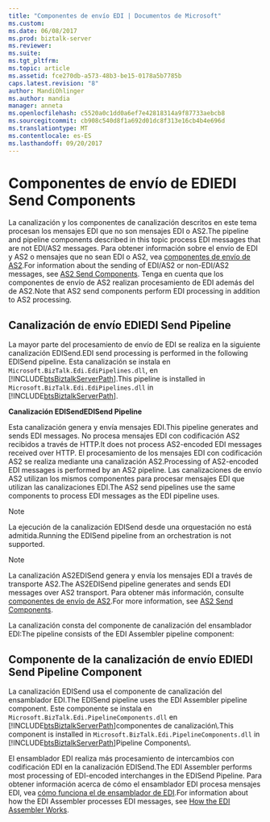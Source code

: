 ```yaml
---
title: "Componentes de envío EDI | Documentos de Microsoft"
ms.custom: 
ms.date: 06/08/2017
ms.prod: biztalk-server
ms.reviewer: 
ms.suite: 
ms.tgt_pltfrm: 
ms.topic: article
ms.assetid: fce270db-a573-48b3-be15-0178a5b7785b
caps.latest.revision: "8"
author: MandiOhlinger
ms.author: mandia
manager: anneta
ms.openlocfilehash: c5520a0c1dd0a6ef7e42818314a9f87733aebcb8
ms.sourcegitcommit: cb908c540d8f1a692d01dc8f313e16cb4b4e696d
ms.translationtype: MT
ms.contentlocale: es-ES
ms.lasthandoff: 09/20/2017
---
```

# <a name="edi-send-components"></a><span data-ttu-id="4ace2-102">Componentes de envío de EDI</span><span class="sxs-lookup"><span data-stu-id="4ace2-102">EDI Send Components</span></span>
<span data-ttu-id="4ace2-103">La canalización y los componentes de canalización descritos en este tema procesan los mensajes EDI que no son mensajes EDI o AS2.</span><span class="sxs-lookup"><span data-stu-id="4ace2-103">The pipeline and pipeline components described in this topic process EDI messages that are not EDI/AS2 messages.</span></span> <span data-ttu-id="4ace2-104">Para obtener información sobre el envío de EDI y AS2 o mensajes que no sean EDI o AS2, vea [componentes de envío de AS2](../core/as2-send-components.md).</span><span class="sxs-lookup"><span data-stu-id="4ace2-104">For information about the sending of EDI/AS2 or non-EDI/AS2 messages, see [AS2 Send Components](../core/as2-send-components.md).</span></span> <span data-ttu-id="4ace2-105">Tenga en cuenta que los componentes de envío de AS2 realizan procesamiento de EDI además del de AS2.</span><span class="sxs-lookup"><span data-stu-id="4ace2-105">Note that AS2 send components perform EDI processing in addition to AS2 processing.</span></span>  
  
## <a name="edi-send-pipeline"></a><span data-ttu-id="4ace2-106">Canalización de envío EDI</span><span class="sxs-lookup"><span data-stu-id="4ace2-106">EDI Send Pipeline</span></span>  
 <span data-ttu-id="4ace2-107">La mayor parte del procesamiento de envío de EDI se realiza en la siguiente canalización EDISend.</span><span class="sxs-lookup"><span data-stu-id="4ace2-107">EDI send processing is performed in the following EDISend pipeline.</span></span> <span data-ttu-id="4ace2-108">Esta canalización se instala en `Microsoft.BizTalk.Edi.EdiPipelines.dll`, en [!INCLUDE[btsBiztalkServerPath](../includes/btsbiztalkserverpath-md.md)].</span><span class="sxs-lookup"><span data-stu-id="4ace2-108">This pipeline is installed in `Microsoft.BizTalk.Edi.EdiPipelines.dll` in [!INCLUDE[btsBiztalkServerPath](../includes/btsbiztalkserverpath-md.md)].</span></span>  
  
 <span data-ttu-id="4ace2-109">**Canalización EDISend**</span><span class="sxs-lookup"><span data-stu-id="4ace2-109">**EDISend Pipeline**</span></span>  
  
 <span data-ttu-id="4ace2-110">Esta canalización genera y envía mensajes EDI.</span><span class="sxs-lookup"><span data-stu-id="4ace2-110">This pipeline generates and sends EDI messages.</span></span> <span data-ttu-id="4ace2-111">No procesa mensajes EDI con codificación AS2 recibidos a través de HTTP.</span><span class="sxs-lookup"><span data-stu-id="4ace2-111">It does not process AS2-encoded EDI messages received over HTTP.</span></span> <span data-ttu-id="4ace2-112">El procesamiento de los mensajes EDI con codificación AS2 se realiza mediante una canalización AS2.</span><span class="sxs-lookup"><span data-stu-id="4ace2-112">Processing of AS2-encoded EDI messages is performed by an AS2 pipeline.</span></span> <span data-ttu-id="4ace2-113">Las canalizaciones de envío AS2 utilizan los mismos componentes para procesar mensajes EDI que utilizan las canalizaciones EDI.</span><span class="sxs-lookup"><span data-stu-id="4ace2-113">The AS2 send pipelines use the same components to process EDI messages as the EDI pipeline uses.</span></span>  
  
> [!NOTE]
>  <span data-ttu-id="4ace2-114">La ejecución de la canalización EDISend desde una orquestación no está admitida.</span><span class="sxs-lookup"><span data-stu-id="4ace2-114">Running the EDISend pipeline from an orchestration is not supported.</span></span>  
  
> [!NOTE]
>  <span data-ttu-id="4ace2-115">La canalización AS2EDISend genera y envía los mensajes EDI a través de transporte AS2.</span><span class="sxs-lookup"><span data-stu-id="4ace2-115">The AS2EDISend pipeline generates and sends EDI messages over AS2 transport.</span></span> <span data-ttu-id="4ace2-116">Para obtener más información, consulte [componentes de envío de AS2](../core/as2-send-components.md).</span><span class="sxs-lookup"><span data-stu-id="4ace2-116">For more information, see [AS2 Send Components](../core/as2-send-components.md).</span></span>  
  
 <span data-ttu-id="4ace2-117">La canalización consta del componente de canalización del ensamblador EDI:</span><span class="sxs-lookup"><span data-stu-id="4ace2-117">The pipeline consists of the EDI Assembler pipeline component:</span></span>  
  
## <a name="edi-send-pipeline-component"></a><span data-ttu-id="4ace2-118">Componente de la canalización de envío EDI</span><span class="sxs-lookup"><span data-stu-id="4ace2-118">EDI Send Pipeline Component</span></span>  
 <span data-ttu-id="4ace2-119">La canalización EDISend usa el componente de canalización del ensamblador EDI.</span><span class="sxs-lookup"><span data-stu-id="4ace2-119">The EDISend pipeline uses the EDI Assembler pipeline component.</span></span> <span data-ttu-id="4ace2-120">Este componente se instala en `Microsoft.BizTalk.Edi.PipelineComponents.dll` en [!INCLUDE[btsBiztalkServerPath](../includes/btsbiztalkserverpath-md.md)]componentes de canalización\\.</span><span class="sxs-lookup"><span data-stu-id="4ace2-120">This component is installed in `Microsoft.BizTalk.Edi.PipelineComponents.dll` in [!INCLUDE[btsBiztalkServerPath](../includes/btsbiztalkserverpath-md.md)]Pipeline Components\\.</span></span>  
  
 <span data-ttu-id="4ace2-121">El ensamblador EDI realiza más procesamiento de intercambios con codificación EDI en la canalización EDISend.</span><span class="sxs-lookup"><span data-stu-id="4ace2-121">The EDI Assembler performs most processing of EDI-encoded interchanges in the EDISend Pipeline.</span></span> <span data-ttu-id="4ace2-122">Para obtener información acerca de cómo el ensamblador EDI procesa mensajes EDI, vea [cómo funciona el de ensamblador de EDI](../core/how-the-edi-assembler-works.md).</span><span class="sxs-lookup"><span data-stu-id="4ace2-122">For information about how the EDI Assembler processes EDI messages, see [How the EDI Assembler Works](../core/how-the-edi-assembler-works.md).</span></span>